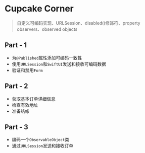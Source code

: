 #  Cupcake Corner

> 自定义可编码实现、URLSession、disabled()修饰符、property observers、observed objects

## Part - 1

- 为`@Published`属性添加可编码一致性
- 使用`URLSession`和`SwiftUI`发送和接收可编码数据
- 验证和禁用`Form`

## Part - 2

- 获取基本订单详细信息
- 检查有效地址
- 准备结帐

## Part - 3

- 编码一个`ObservableObject`类
- 通过`URLSession`发送和接收订单
